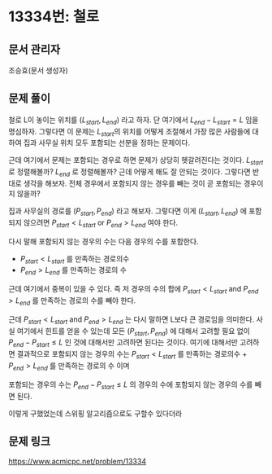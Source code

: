 # 13334번: 철로

## 문서 관리자

조승효(문서 생성자)

## 문제 풀이

철로 L이 놓이는 위치를 $(L_{start}, L_{end})$ 라고 하자. 단 여기에서 $L_{end} - L_{start} = L$ 임을 명심하자. 그렇다면 이 문제는 $L_{start}$의 위치를 어떻게 조절해서 가장 많은 사람들에 대하여 집과 사무실 위치 모두 포함되는 선분을 정하는 문제이다.

근데 여기에서 문제는 포함되는 경우로 하면 문제가 상당히 헷갈려진다는 것이다. $L_{start}$ 로 정렬해볼까? $L_{end}$ 로 정렬해볼까? 근데 어떻게 해도 잘 안되는 것이다. 그렇다면 반대로 생각을 해보자. 전체 경우에서 포함되지 않는 경우를 빼는 것이 곧 포함되는 경우이지 않을까?

집과 사무실의 경로를 $(P_{start}, P_{end})$ 라고 해보자. 그렇다면 이게 $(L_{start}, L_{end})$ 에 포함되지 않으려면 $P_{start} < L_{start}$ or $P_{end} > L_{end}$ 여야 한다.

다시 말해 포함되지 않는 경우의 수는 다음 경우의 수를 포함한다.

- $P_{start} < L_{start}$ 를 만족하는 경로의수
- $P_{end} > L_{end}$ 를 만족하는 경로의 수

근데 여기에서 중복이 있을 수 있다. 즉 저 경우의 수의 합에 $P_{start} < L_{start}$ and $P_{end} > L_{end}$ 를 만족하는 경로의 수를 빼야 한다.

근데 $P_{start} < L_{start}$ and $P_{end} > L_{end}$ 는 다시 말하면 L보다 큰 경로임을 의미한다. 사실 여기에서 힌트를 얻을 수 있는데 모든 $(P_{start}, P_{end})$ 에 대해서 고려할 필요 없이 $P_{end} - P_{start} \le L$ 인 것에 대해서만 고려하면 된다는 것이다. 여기에 대해서만 고려하면 결과적으로 포함되지 않는 경우의 수는 $P_{start} < L_{start}$ 를 만족하는 경로의수 + $P_{end} > L_{end}$ 를 만족하는 경로의 수 이며

포함되는 경우의 수는 $P_{end} - P_{start} \le L$ 의 경우의 수에 포함되지 않는 경우의 수를 빼면 된다.

이렇게 구했었는데 스위핑 알고리즘으로도 구할수 있다더라

## 문제 링크

https://www.acmicpc.net/problem/13334
